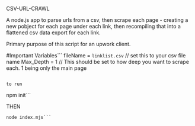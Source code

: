 CSV-URL-CRAWL

A node.js app to parse urls from a csv, then scrape each page - creating a new pobject for each page under each link, then recompiling that into a flattened csv data export for each link. 

Primary purpose of this script for an upwork client. 

#Important Variables```
fileName = `linklist.csv` // set this to your csv file name
Max_Depth = 1
// This should be set to how deep you want to scrape each. 1 being only the main page

```

to run 

```
npm init```

THEN 

```
node index.mjs```
